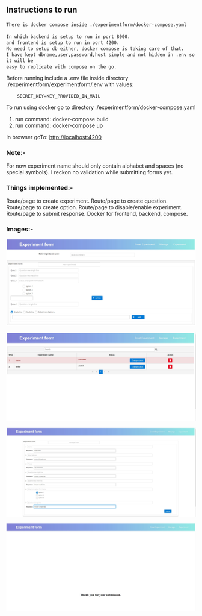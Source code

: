 ## Instructions to run
    There is docker compose inside ./experimentform/docker-compose.yaml

    In which backend is setup to run in port 8000.
    and frontend is setup to run in port 4200.
    No need to setup db either, docker compose is taking care of that.
    I have kept dbname,user,password,host simple and not hidden in .env so it will be
    easy to replicate with compose on the go.

Before running include a .env file inside directory ./experimentform/experimentform/.env
with values: 

        SECRET_KEY=KEY_PROVIDED_IN_MAIL

To run using docker go to directory ./experimentform/docker-compose.yaml
<ol>
<li>run command: docker-compose build</li>
<li>run command: docker-compose up</li>
</ol>

In browser goTo: <http://localhost:4200>

### Note:-
For now experiment name should only contain alphabet and spaces (no special symbols).
I reckon no validation while submitting forms yet.

### Things implemented:-
Route/page to create experiment.
Route/page to create question.
Route/page to create option.
Route/page to disable/enable experiment.
Route/page to submit response.
Docker for frontend, backend, compose.

### Images:-
![Create Image](https://github.com/JiteshSindhare/master_experiment_form/blob/main/images/create.JPG?raw=true)

![Manage Image](https://github.com/JiteshSindhare/master_experiment_form/blob/main/images/manage.JPG?raw=true)

![Response Image](https://github.com/JiteshSindhare/master_experiment_form/blob/main/images/response.JPG?raw=true)

![Submission Image](https://github.com/JiteshSindhare/master_experiment_form/blob/main/images/submission.JPG?raw=true)